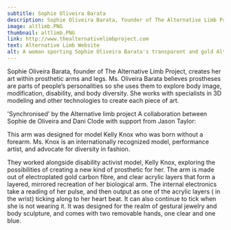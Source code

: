 ```yaml
---
subtitle: Sophie Oliveira Barata
description: Sophie Oliveira Barata, founder of The Alternative Limb Project, creates her art within prosthetic arms and legs. This arm was designed for model Kelly Knox who was born without a forearm.
image: altlimb.PNG
thumbnail: altlimb.PNG
link: http://www.thealternativelimbproject.com
text: Alternative Limb Website
alt: A woman sporting Sophie Oliveira Barata's transparent and gold Alternative Limb
---
```

Sophie Oliveira Barata, founder of The
Alternative Limb Project, creates her
art within prosthetic arms and legs.
Ms. Oliveira Barata believes
prostheses are parts of people’s
personalities so she uses them to
explore body image, modification,
disability, and body diversity. She
works with specialists in 3D modeling
and other technologies to create each
piece of art.

'Synchronised’ by the Alternative limb project
A collaboration between Sophie de Oliveira and Dani Clode with support from Jason Taylor:

This arm was designed for model Kelly
Knox who was born without a forearm.
Ms. Knox is an internationally
recognized model, performance artist,
and advocate for diversity in fashion.

They worked alongside disability activist model, Kelly Knox, exploring the possibilities of creating a new kind of prosthetic for her. The arm is made out of electroplated gold carbon fibre, and clear acrylic layers that form a layered, mirrored recreation of her biological arm. The internal electronics take a reading of her pulse, and then output as one of the acrylic layers  ( in the wrist) ticking along to her heart beat. It can also continue to tick when she is not wearing it. It was designed for the realm of gestural jewelry and body sculpture, and comes with two removable hands, one clear and one blue. 
